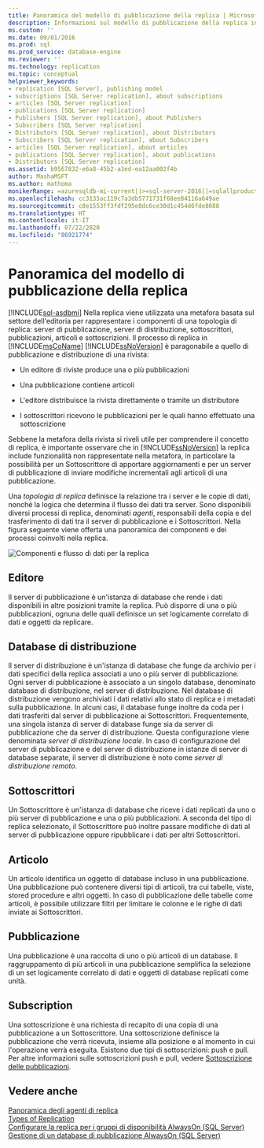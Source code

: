```yaml
---
title: Panoramica del modello di pubblicazione della replica | Microsoft Docs
description: Informazioni sul modello di pubblicazione della replica in SQL Server, tra cui server di pubblicazione, server di distribuzione, Sottoscrittori, pubblicazioni, articoli e sottoscrizioni.
ms.custom: ''
ms.date: 09/01/2016
ms.prod: sql
ms.prod_service: database-engine
ms.reviewer: ''
ms.technology: replication
ms.topic: conceptual
helpviewer_keywords:
- replication [SQL Server], publishing model
- subscriptions [SQL Server replication], about subscriptions
- articles [SQL Server replication]
- publications [SQL Server replication]
- Publishers [SQL Server replication], about Publishers
- Subscribers [SQL Server replication]
- Distributors [SQL Server replication], about Distributors
- Subscribers [SQL Server replication], about Subscribers
- articles [SQL Server replication], about articles
- publications [SQL Server replication], about publications
- Distributors [SQL Server replication]
ms.assetid: b9567832-e6a8-45b2-a3ed-ea12aa002f4b
author: MashaMSFT
ms.author: mathoma
monikerRange: =azuresqldb-mi-current||>=sql-server-2016||=sqlallproducts-allversions
ms.openlocfilehash: cc3135ac119c7a3db5771731f68ee84116a649ae
ms.sourcegitcommit: c8e1553ff3fdf295e8dc6ce30d1c454d6fde8088
ms.translationtype: HT
ms.contentlocale: it-IT
ms.lasthandoff: 07/22/2020
ms.locfileid: "86921774"
---
```

# <a name="replication-publishing-model-overview"></a>Panoramica del modello di pubblicazione della replica
[!INCLUDE[sql-asdbmi](../../../includes/applies-to-version/sql-asdbmi.md)]
  Nella replica viene utilizzata una metafora basata sul settore dell'editoria per rappresentare i componenti di una topologia di replica: server di pubblicazione, server di distribuzione, sottoscrittori, pubblicazioni, articoli e sottoscrizioni. Il processo di replica in [!INCLUDE[msCoName](../../../includes/msconame-md.md)] [!INCLUDE[ssNoVersion](../../../includes/ssnoversion-md.md)] è paragonabile a quello di pubblicazione e distribuzione di una rivista:  
  
-   Un editore di riviste produce una o più pubblicazioni  
  
-   Una pubblicazione contiene articoli  
  
-   L'editore distribuisce la rivista direttamente o tramite un distributore  
  
-   I sottoscrittori ricevono le pubblicazioni per le quali hanno effettuato una sottoscrizione  
  
 Sebbene la metafora della rivista si riveli utile per comprendere il concetto di replica, è importante osservare che in [!INCLUDE[ssNoVersion](../../../includes/ssnoversion-md.md)] la replica include funzionalità non rappresentate nella metafora, in particolare la possibilità per un Sottoscrittore di apportare aggiornamenti e per un server di pubblicazione di inviare modifiche incrementali agli articoli di una pubblicazione.  
  
 Una *topologia di replica* definisce la relazione tra i server e le copie di dati, nonché la logica che determina il flusso dei dati tra server. Sono disponibili diversi processi di replica, denominati *agenti*, responsabili della copia e del trasferimento di dati tra il server di pubblicazione e i Sottoscrittori. Nella figura seguente viene offerta una panoramica dei componenti e dei processi coinvolti nella replica.  
  
 ![Componenti e flusso di dati per la replica](../../../relational-databases/replication/publish/media/replintro1.gif "Componenti e flusso di dati per la replica")  
  
## <a name="publisher"></a>Editore  
 Il server di pubblicazione è un'istanza di database che rende i dati disponibili in altre posizioni tramite la replica. Può disporre di una o più pubblicazioni, ognuna delle quali definisce un set logicamente correlato di dati e oggetti da replicare.  
  
## <a name="distributor"></a>Database di distribuzione  
 Il server di distribuzione è un'istanza di database che funge da archivio per i dati specifici della replica associati a uno o più server di pubblicazione. Ogni server di pubblicazione è associato a un singolo database, denominato database di distribuzione, nel server di distribuzione. Nel database di distribuzione vengono archiviati i dati relativi allo stato di replica e i metadati sulla pubblicazione. In alcuni casi, il database funge inoltre da coda per i dati trasferiti dal server di pubblicazione ai Sottoscrittori. Frequentemente, una singola istanza di server di database funge sia da server di pubblicazione che da server di distribuzione. Questa configurazione viene denominata *server di distribuzione locale*. In caso di configurazione del server di pubblicazione e del server di distribuzione in istanze di server di database separate, il server di distribuzione è noto come *server di distribuzione remoto*.  
  
## <a name="subscribers"></a>Sottoscrittori  
 Un Sottoscrittore è un'istanza di database che riceve i dati replicati da uno o più server di pubblicazione e una o più pubblicazioni. A seconda del tipo di replica selezionato, il Sottoscrittore può inoltre passare modifiche di dati al server di pubblicazione oppure ripubblicare i dati per altri Sottoscrittori.  
  
## <a name="article"></a>Articolo  
 Un articolo identifica un oggetto di database incluso in una pubblicazione. Una pubblicazione può contenere diversi tipi di articoli, tra cui tabelle, viste, stored procedure e altri oggetti. In caso di pubblicazione delle tabelle come articoli, è possibile utilizzare filtri per limitare le colonne e le righe di dati inviate ai Sottoscrittori.  
  
## <a name="publication"></a>Pubblicazione  
 Una pubblicazione è una raccolta di uno o più articoli di un database. Il raggruppamento di più articoli in una pubblicazione semplifica la selezione di un set logicamente correlato di dati e oggetti di database replicati come unità.  
  
## <a name="subscription"></a>Subscription  
 Una sottoscrizione è una richiesta di recapito di una copia di una pubblicazione a un Sottoscrittore. Una sottoscrizione definisce la pubblicazione che verrà ricevuta, insieme alla posizione e al momento in cui l'operazione verrà eseguita. Esistono due tipi di sottoscrizioni: push e pull. Per altre informazioni sulle sottoscrizioni push e pull, vedere [Sottoscrizione delle pubblicazioni](../../../relational-databases/replication/subscribe-to-publications.md).  
  
## <a name="see-also"></a>Vedere anche  
 [Panoramica degli agenti di replica](../../../relational-databases/replication/agents/replication-agents-overview.md)   
 [Types of Replication](../../../relational-databases/replication/types-of-replication.md)   
 [Configurare la replica per i gruppi di disponibilità AlwaysOn (SQL Server)](../../../database-engine/availability-groups/windows/configure-replication-for-always-on-availability-groups-sql-server.md)   
 [Gestione di un database di pubblicazione AlwaysOn (SQL Server)](../../../database-engine/availability-groups/windows/maintaining-an-always-on-publication-database-sql-server.md)  
  
  
